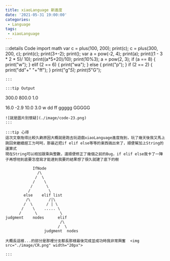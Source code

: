 ```yaml
---
title: xiaoLanguage 新進度
date: '2021-05-31 19:00:00'
categories:
 - Language
tags:
 - xiaoLanguage
---
```


:::details Code
import math
var c = plus(100, 200);
print(c);
c = plus(300, 200, c);
print(c);
print(3+-2);
print();
var a = pow(-2, 4);
print(a);
print((1 - 3 * 2 * 5)/ 10);
print((a*5+20)/10);
print(10%3);
a = pow(2, 3);
if (a == 8) {
    print("w");
} elif (2 == 6) {
    print("wa");
} else {
    print("p");
}
if (2 == 2) {
    print("dd"+"  "+"ff");
}
print("g"*5);
print(5*"G");
```
:::

:::tip Output
```
300.0
800.0
1.0

16.0
-2.9
10.0
3.0
w
dd  ff
ggggg
GGGGG
```
![就是圖片別懷疑](./image/code-23.png)
:::

:::tip 心得
這次文章拖得比較久齁原因大概就是跑去玩遊戲xiaoLanguage進度拖到，玩了幾天後我又馬上跳回來繼續趕工ㄌ呵呵，那最近把if elif else等等的東西搞出來了，順便幫加上String的運算式
現在String可以相加跟乘與整數，還順便修正了幾個之前的Bug，if elif else我卡了一陣子再想他到底要怎麼寫才能達到我要的結果想了很久就建了底下的樹
```
                IfNode
                  /\
                 /  \
                /    \
               /      \
              /        \
            else    elif list
             /\        /|\
            /  \      / | \
           /    \    ..... \
          /      \          \
    judgment    nodes      elif
                            /\ 
                           /  \
                     judgment  nodes

```
大概長這樣...的部分是那裡分支都長那樣最後完成並成功時我非常興奮  <img src="./image/CR.png" width="20px">

:::